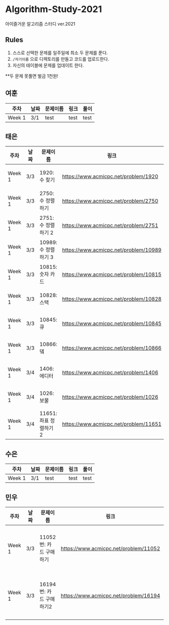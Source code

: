 # Algorithm-Study-2021
아이즐거운 알고리즘 스터디 ver.2021

## Rules 

1. 스스로 선택한 문제를 일주일에 최소 두 문제를 푼다.
2. `/자기이름` 으로 디렉토리를 만들고 코드를 업로드한다.
3. 자신의 테이블에 문제를 업데이트 한다.

**두 문제 못풀면 벌금 1천원!

## 여훈
주차|날짜|문제이름|링크|풀이|
|-|-|-|-|-|
|Week 1|3/1|test|test|test|

## 태은
주차|날짜|문제이름|링크|풀이|
|-|-|-|-|-|
|Week 1|3/3|1920: 수 찾기|https://www.acmicpc.net/problem/1920|없을 무|
|Week 1|3/3|2750: 수 정렬하기|https://www.acmicpc.net/problem/2750|없을 무|
|Week 1|3/3|2751: 수 정렬하기 2|https://www.acmicpc.net/problem/2751|없을 무|
|Week 1|3/3|10989: 수 정렬하기 3|https://www.acmicpc.net/problem/10989|없을 무|
|Week 1|3/3|10815: 숫자 카드|https://www.acmicpc.net/problem/10815|없을 무|
|Week 1|3/3|10828: 스택|https://www.acmicpc.net/problem/10828|없을 무|
|Week 1|3/3|10845: 큐|https://www.acmicpc.net/problem/10845|없을 무|
|Week 1|3/3|10866: 뎈|https://www.acmicpc.net/problem/10866|없을 무|
|Week 1|3/4|1406: 에디터|https://www.acmicpc.net/problem/1406|없을 무|
|Week 1|3/4|1026: 보물|https://www.acmicpc.net/problem/1026|없을 무|
|Week 1|3/4|11651: 좌표 정렬하기 2|https://www.acmicpc.net/problem/11651|없을 무|


## 수은
주차|날짜|문제이름|링크|풀이|
|-|-|-|-|-|
|Week 1|3/1|test|test|test|

## 민우
주차|날짜|문제이름|링크|풀이|
|-|-|-|-|-|
|Week 1|3/3|11052번: 카드 구매하기|https://www.acmicpc.net/problem/11052|업데이트 예정|
|Week 1|3/3|16194번: 카드 구매하기2|https://www.acmicpc.net/problem/16194|업데이트 예정|
